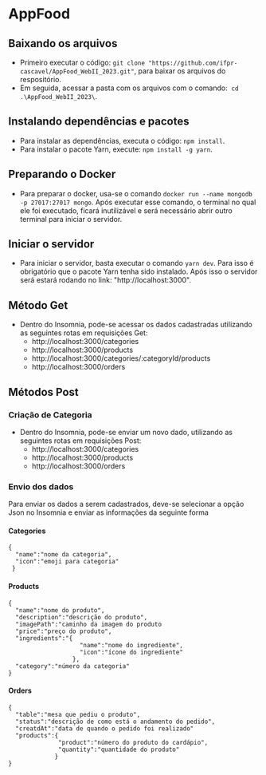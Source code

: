 # AppFood

## Baixando os arquivos
- Primeiro executar o código: `git clone "https://github.com/ifpr-cascavel/AppFood_WebII_2023.git"`, para baixar os arquivos do respositório.
- Em seguida, acessar a pasta com os arquivos com o comando:  `cd .\AppFood_WebII_2023\`.

## Instalando dependências e pacotes
- Para instalar as dependências, executa o código: `npm install`.
- Para instalar o pacote Yarn, execute: `npm install -g yarn`.

## Preparando o Docker
- Para preparar o docker, usa-se o comando `docker run --name mongodb -p 27017:27017 mongo`. Após executar esse comando, o terminal no qual ele foi executado, ficará inutilizável e será necessário abrir outro terminal para iniciar o servidor.

## Iniciar o servidor
- Para iniciar o servidor, basta executar o comando `yarn dev`. Para isso é obrigatório que o pacote Yarn tenha sido instalado. Após isso o servidor será estará rodando no link: "http://localhost:3000".

## Método Get
- Dentro do Insomnia, pode-se acessar os dados cadastradas utilizando as seguintes rotas em requisições Get:
  - http://localhost:3000/categories
  - http://localhost:3000/products
  - http://localhost:3000/categories/:categoryId/products
  - http://localhost:3000/orders

## Métodos Post
### Criação de Categoria
- Dentro do Insomnia, pode-se enviar um novo dado, utilizando as seguintes rotas em requisições Post:
  - http://localhost:3000/categories
  - http://localhost:3000/products
  - http://localhost:3000/orders

### Envio dos dados
Para enviar os dados a serem cadastrados, deve-se selecionar a opção Json no Insomnia e enviar as informações da seguinte forma
#### Categories
```
{
  "name":"nome da categoria",
  "icon":"emoji para categoria"
 }
 ```
 
#### Products
```
{
  "name":"nome do produto",
  "description":"descrição do produto",
  "imagePath":"caminho da imagem do produto
  "price":"preço do produto",
  "ingredients":"{
                    "name":"nome do ingrediente",
                    "icon":"ícone do ingrediente"
                  },
  "category":"número da categoria"
}
```

#### Orders
```
{
  "table":"mesa que pediu o produto",
  "status":"descrição de como está o andamento do pedido",
  "creatdAt":"data de quando o pedido foi realizado"
  "products":{
              "product":"número do produto do cardápio",
              "quantity":"quantidade do produto"
             }
}
```
